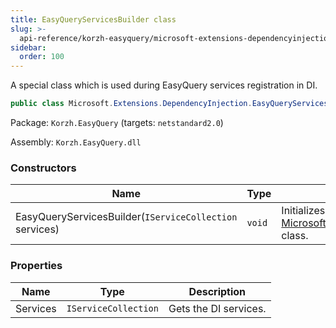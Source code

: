 ```yaml
---
title: EasyQueryServicesBuilder class
slug: >-
  api-reference/korzh-easyquery/microsoft-extensions-dependencyinjection-namespace/easyqueryservicesbuilder-class
sidebar:
  order: 100
---
```


A special class which is used during EasyQuery services registration in DI.
```csharp
public class Microsoft.Extensions.DependencyInjection.EasyQueryServicesBuilder

```
Package: `Korzh.EasyQuery` (targets: `netstandard2.0`)

Assembly: `Korzh.EasyQuery.dll`

### Constructors

| Name | Type | Description | 
| --- | --- | --- | 
| EasyQueryServicesBuilder(`IServiceCollection` services) | `void` | Initializes a new instance of the [Microsoft.Extensions.DependencyInjection.EasyQueryServicesBuilder](///easyquery/docs/api-reference/korzh-easyquery/microsoft-extensions-dependencyinjection-namespace/easyqueryservicesbuilder-class) class. | 


### Properties

| Name | Type | Description | 
| --- | --- | --- | 
| Services | `IServiceCollection` | Gets the DI services. |
